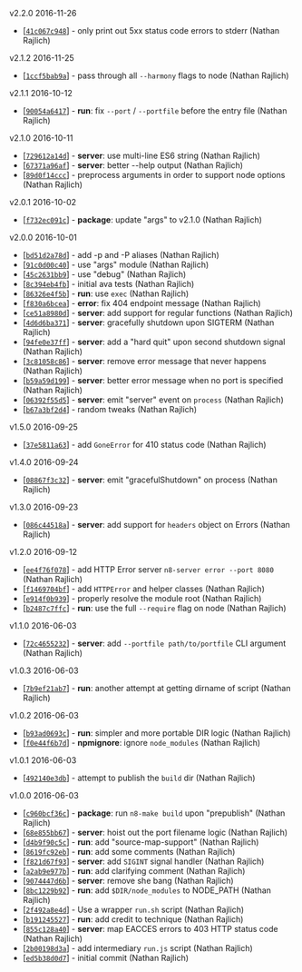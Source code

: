 v2.2.0 2016-11-26

* [[`41c067c948`](https://github.com/TooTallNate/n8-server/commit/41c067c948)] - only print out 5xx status code errors to stderr (Nathan Rajlich)

v2.1.2 2016-11-25

* [[`1ccf5bab9a`](https://github.com/TooTallNate/n8-server/commit/1ccf5bab9a)] - pass through all `--harmony` flags to node (Nathan Rajlich)

v2.1.1 2016-10-12

* [[`90054a6417`](https://github.com/TooTallNate/n8-server/commit/90054a6417)] - **run**: fix `--port` / `--portfile` before the entry file (Nathan Rajlich)

v2.1.0 2016-10-11

* [[`729612a14d`](https://github.com/TooTallNate/n8-server/commit/729612a14d)] - **server**: use multi-line ES6 string (Nathan Rajlich)
* [[`67371a96af`](https://github.com/TooTallNate/n8-server/commit/67371a96af)] - **server**: better --help output (Nathan Rajlich)
* [[`89d0f14ccc`](https://github.com/TooTallNate/n8-server/commit/89d0f14ccc)] - preprocess arguments in order to support node options (Nathan Rajlich)

v2.0.1 2016-10-02

* [[`f732ec091c`](https://github.com/TooTallNate/n8-server/commit/f732ec091c)] - **package**: update "args" to v2.1.0 (Nathan Rajlich)

v2.0.0 2016-10-01

* [[`bd51d2a78d`](https://github.com/TooTallNate/n8-server/commit/bd51d2a78d)] - add -p and -P aliases (Nathan Rajlich)
* [[`91c0d00c40`](https://github.com/TooTallNate/n8-server/commit/91c0d00c40)] - use "args" module (Nathan Rajlich)
* [[`45c2631bb9`](https://github.com/TooTallNate/n8-server/commit/45c2631bb9)] - use "debug" (Nathan Rajlich)
* [[`8c394eb4fb`](https://github.com/TooTallNate/n8-server/commit/8c394eb4fb)] - initial ava tests (Nathan Rajlich)
* [[`86326e4f5b`](https://github.com/TooTallNate/n8-server/commit/86326e4f5b)] - **run**: use `exec` (Nathan Rajlich)
* [[`f830a6bcea`](https://github.com/TooTallNate/n8-server/commit/f830a6bcea)] - **error**: fix 404 endpoint message (Nathan Rajlich)
* [[`ce51a8980d`](https://github.com/TooTallNate/n8-server/commit/ce51a8980d)] - **server**: add support for regular functions (Nathan Rajlich)
* [[`4d6d6ba371`](https://github.com/TooTallNate/n8-server/commit/4d6d6ba371)] - **server**: gracefully shutdown upon SIGTERM (Nathan Rajlich)
* [[`94fe0e37ff`](https://github.com/TooTallNate/n8-server/commit/94fe0e37ff)] - **server**: add a "hard quit" upon second shutdown signal (Nathan Rajlich)
* [[`3c81058c86`](https://github.com/TooTallNate/n8-server/commit/3c81058c86)] - **server**: remove error message that never happens (Nathan Rajlich)
* [[`b59a59d199`](https://github.com/TooTallNate/n8-server/commit/b59a59d199)] - **server**: better error message when no port is specified (Nathan Rajlich)
* [[`06392f55d5`](https://github.com/TooTallNate/n8-server/commit/06392f55d5)] - **server**: emit "server" event on `process` (Nathan Rajlich)
* [[`b67a3bf2d4`](https://github.com/TooTallNate/n8-server/commit/b67a3bf2d4)] - random tweaks (Nathan Rajlich)

v1.5.0 2016-09-25

* [[`37e5811a63`](https://github.com/TooTallNate/n8-server/commit/37e5811a63)] - add `GoneError` for 410 status code (Nathan Rajlich)

v1.4.0 2016-09-24

* [[`08867f3c32`](https://github.com/TooTallNate/n8-server/commit/08867f3c32)] - **server**: emit "gracefulShutdown" on process (Nathan Rajlich)

v1.3.0 2016-09-23

* [[`086c44518a`](https://github.com/TooTallNate/n8-server/commit/086c44518a)] - **server**: add support for `headers` object on Errors (Nathan Rajlich)

v1.2.0 2016-09-12

* [[`ee4f76f078`](https://github.com/TooTallNate/n8-server/commit/ee4f76f078)] - add HTTP Error server `n8-server error --port 8080` (Nathan Rajlich)
* [[`f1469704bf`](https://github.com/TooTallNate/n8-server/commit/f1469704bf)] - add `HTTPError` and helper classes (Nathan Rajlich)
* [[`e914f0b939`](https://github.com/TooTallNate/n8-server/commit/e914f0b939)] - properly resolve the module root (Nathan Rajlich)
* [[`b2487c7ffc`](https://github.com/TooTallNate/n8-server/commit/b2487c7ffc)] - **run**: use the full `--require` flag on node (Nathan Rajlich)

v1.1.0 2016-06-03

* [[`72c4655232`](https://github.com/TooTallNate/n8-server/commit/72c4655232)] - **server**: add `--portfile path/to/portfile` CLI argument (Nathan Rajlich)

v1.0.3 2016-06-03

* [[`7b9ef21ab7`](https://github.com/TooTallNate/n8-server/commit/7b9ef21ab7)] - **run**: another attempt at getting dirname of script (Nathan Rajlich)

v1.0.2 2016-06-03

* [[`b93ad0693c`](https://github.com/TooTallNate/n8-server/commit/b93ad0693c)] - **run**: simpler and more portable DIR logic (Nathan Rajlich)
* [[`f0e44f6b7d`](https://github.com/TooTallNate/n8-server/commit/f0e44f6b7d)] - **npmignore**: ignore `node_modules` (Nathan Rajlich)

v1.0.1 2016-06-03

* [[`492140e3db`](https://github.com/TooTallNate/n8-server/commit/492140e3db)] - attempt to publish the `build` dir (Nathan Rajlich)

v1.0.0 2016-06-03

* [[`c960bcf36c`](https://github.com/TooTallNate/n8-server/commit/c960bcf36c)] - **package**: run `n8-make build` upon "prepublish" (Nathan Rajlich)
* [[`68e855bb67`](https://github.com/TooTallNate/n8-server/commit/68e855bb67)] - **server**: hoist out the port filename logic (Nathan Rajlich)
* [[`d4b9f90c5c`](https://github.com/TooTallNate/n8-server/commit/d4b9f90c5c)] - **run**: add "source-map-support" (Nathan Rajlich)
* [[`8619fc92eb`](https://github.com/TooTallNate/n8-server/commit/8619fc92eb)] - **run**: add some comments (Nathan Rajlich)
* [[`f821d67f93`](https://github.com/TooTallNate/n8-server/commit/f821d67f93)] - **server**: add `SIGINT` signal handler (Nathan Rajlich)
* [[`a2ab9e977b`](https://github.com/TooTallNate/n8-server/commit/a2ab9e977b)] - **run**: add clarifying comment (Nathan Rajlich)
* [[`9074447d6b`](https://github.com/TooTallNate/n8-server/commit/9074447d6b)] - **server**: remove she bang (Nathan Rajlich)
* [[`8bc1229b92`](https://github.com/TooTallNate/n8-server/commit/8bc1229b92)] - **run**: add `$DIR/node_modules` to NODE_PATH (Nathan Rajlich)
* [[`2f492a8e4d`](https://github.com/TooTallNate/n8-server/commit/2f492a8e4d)] - Use a wrapper `run.sh` script (Nathan Rajlich)
* [[`b191245527`](https://github.com/TooTallNate/n8-server/commit/b191245527)] - **run**: add credit to technique (Nathan Rajlich)
* [[`855c128a40`](https://github.com/TooTallNate/n8-server/commit/855c128a40)] - **server**: map EACCES errors to 403 HTTP status code (Nathan Rajlich)
* [[`2b00198d3a`](https://github.com/TooTallNate/n8-server/commit/2b00198d3a)] - add intermediary `run.js` script (Nathan Rajlich)
* [[`ed5b38d0d7`](https://github.com/TooTallNate/n8-server/commit/ed5b38d0d7)] - initial commit (Nathan Rajlich)
